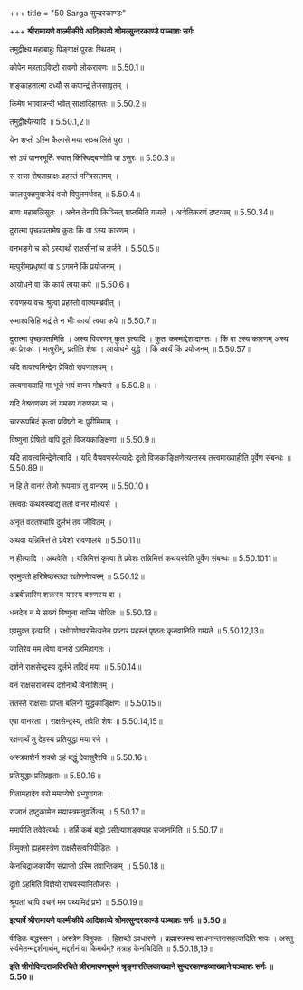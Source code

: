 +++
title = "50 Sarga सुन्दरकाण्डः"

+++
**श्रीरामायणे वाल्मीकीये आदिकाव्ये श्रीमत्सुन्दरकाण्डे पञ्चाशः सर्गः**

तमुद्वीक्ष्य महाबाहुः पिङ्गाक्षं पुरतः स्थितम् ।

कोपेन महताऽविष्टो रावणो लोकरावणः ॥ 5.50.1॥

शङ्काहतात्मा दध्यौ स कपान्द्रं तेजसावृतम् ।

किमेष भगवान्नन्दी भवेत् साक्षादिहागतः ॥ 5.50.2॥

तमुद्वीक्ष्येत्यादि ॥ 5.50.1,2॥

येन शप्तो ऽस्मि कैलासे मया सञ्चालिते पुरा ।

सो ऽयं वानरमूर्तिः स्यात् किंस्विद्बाणोपि वा ऽसुरः ॥ 5.50.3॥

स राजा रोषताम्राक्षः प्रहस्तं मन्त्रिसत्तमम् ।

कालयुक्तमुवाजेदं वचो विपुलमर्थवत् ॥ 5.50.4॥

बाणः महाबलिसुतः । अनेन तेनापि किञ्चित् शप्तमिति गम्यते । अत्रेतिकरणं द्रष्टव्यम् ॥ 5.50.34॥

दुरात्मा पृच्छ्यतामेष कुतः किं वा ऽस्य कारणम् ।

वनभङ्गे च को ऽस्यार्थो राक्षसीनां च तर्जने ॥ 5.50.5॥

मत्पुरीमप्रधृष्यां वा ऽ ऽगमने किं प्रयोजनम् ।

आयोधने वा किं कार्यं त्वया कपे ॥ 5.50.6॥

रावणस्य वचः श्रुत्वा प्रहस्तो वाक्यमब्रवीत् ।

समाश्वसिहि भद्रं ते न भीः कार्या त्वया कपे ॥ 5.50.7॥

दुरात्मा पृच्छ्यतामिति । अस्य विवरणम् कुत इत्यादि । कुतः कस्माद्देशादागतः । किं वा ऽस्य कारणम् अस्य कः प्रेरकः । मत्पुरीम्, प्रतीति शेषः । आयोधने युद्धे । किं कार्यं किं प्रयोजनम् ॥ 5.50.57॥

यदि तावत्त्वमिन्द्रेण प्रेषितो रावणालयम् ।

तत्त्वमाख्याहि मा भूत्ते भयं वानर मोक्ष्यसे ॥ 5.50.8॥ ।

यदि वैश्रवणस्य त्वं यमस्य वरुणस्य च ।

चाररूपमिदं कृत्वा प्रविष्टो नः पुरीमिमाम् ।

विष्णुना प्रेषितो वापि दूतो विजयकाङ्क्षिणा ॥ 5.50.9॥

यदि तावत्त्वमिन्द्रेणेत्यादि । यदि वैश्रवणस्येत्यादेः दूतो विजकाङ्क्षिणेत्यन्तस्य तत्त्वमाख्याहीति पूर्वेण संबन्धः ॥ 5.50.89॥

न हि ते वानरं तेजो रूपमात्रं तु वानरम् ॥ 5.50.10॥

तत्त्वतः कथयस्वाद्य ततो वानर मोक्ष्यसे ।

अनृतं वदतश्चापि दुर्लभं तव जीवितम् ।

अथवा यन्निमित्तं ते प्रवेशो रावणालये ॥ 5.50.11॥

न हीत्यादि । अथवेति । यन्निमित्तं कृत्वा ते प्रवेशः तन्निमित्तं कथयस्वेति पूर्वेण संबन्धः ॥ 5.50.1011॥

एवमुक्तो हरिश्रेष्ठस्तदा रक्षोगणेश्वरम् ॥ 5.50.12॥

अब्रवीन्नास्मि शक्रस्य यमस्य वरुणस्य वा ।

धनदेन न मे सख्यं विष्णुना नास्मि चोदितः ॥ 5.50.13॥

एवमुक्त इत्यादि । रक्षोगणेश्वरमित्यनेन प्रष्टारं प्रहस्तं पृष्ठतः कृतवानिति गम्यते ॥ 5.50.12,13॥

जातिरेव मम त्वेषा वानरो ऽहमिहागतः ।

दर्शने राक्षसेन्द्रस्य दुर्लभे तदिदं मया ॥ 5.50.14॥

वनं राक्षसराजस्य दर्शनार्थे विनाशितम् ।

ततस्ते राक्षसाः प्राप्ता बलिनो युद्धकाङ्क्षिणः ॥ 5.50.15॥

एषा वानरता । राक्षसेन्द्रस्य, तवेति शेषः ॥ 5.50.14,15॥

रक्षणार्थं तु देहस्य प्रतियुद्धा मया रणे ।

अस्त्रपाशैर्न शक्यो ऽहं बद्धुं देवासुरैरपि ॥ 5.50.16॥

प्रतियुद्धाः प्रतिप्रहृताः ॥ 5.50.16॥

पितामहादेव वरो ममाप्येषो ऽभ्युपागतः ।

राजानं द्रष्टुकामेन मयास्त्रमनुवर्तितम् ॥ 5.50.17॥

ममापीति तवेवेत्यर्थः । तर्हि कथं बद्धो ऽसीत्याशङ्क्याह राजानमिति ॥ 5.50.17॥

विमुक्तो ह्यहमस्त्रेण राक्षसैस्त्वभिपीडितः ।

केनचिद्राजकार्येण संप्राप्तो ऽस्मि तवान्तिकम् ॥ 5.50.18॥

दूतो ऽहमिति विज्ञेयो राघवस्यामितौजसः ।

श्रूयतां चापि वचनं मम पथ्यमिदं प्रभो ॥ 5.50.19॥

**इत्यार्षे श्रीरामायणे वाल्मीकीये आदिकाव्ये श्रीमत्सुन्दरकाण्डे पञ्चाशः सर्गः ॥ 5.50॥**

पीडितः बद्धस्सन् । अस्त्रेण विमुक्तः । हिशब्दो ऽवधारणे । ब्रह्मास्त्रस्य साधनान्तरासहत्वादिति भावः । अस्तु सर्वमेतन्मद्दर्शनार्थम्, मद्दर्शनं वा किमर्थम्? तत्राह केनचिदिति ॥ 5.50.18,19॥

**इति श्रीगोविन्दराजविरचिते श्रीरामायणभूषणे श्रृङ्गारतिलकाख्याने सुन्दरकाण्डव्याख्याने पञ्चाशः सर्गः ॥ 5.50॥**
